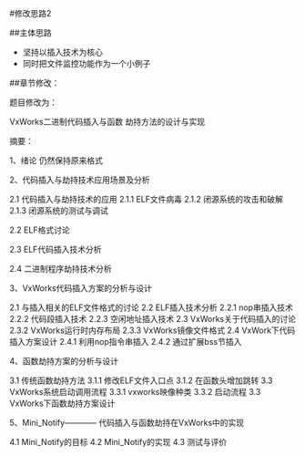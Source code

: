 #修改思路2

##主体思路

- 坚持以插入技术为核心
- 同时把文件监控功能作为一个小例子


##章节修改：

题目修改为：

VxWorks二进制代码插入与函数
劫持方法的设计与实现

摘要：

1、绪论
 仍然保持原来格式


2、代码插入与劫持技术应用场景及分析

  2.1 代码插入与劫持技术的应用
    2.1.1 ELF文件病毒
    2.1.2 闭源系统的攻击和破解
    2.1.3 闭源系统的测试与调试

  2.2 ELF格式讨论

  2.3 ELF代码插入技术分析

  2.4 二进制程序劫持技术分析


3、VxWorks代码插入方案的分析与设计
  
  2.1 与插入相关的ELF文件格式的讨论
  2.2 ELF插入技术分析
    2.2.1 nop串插入技术
    2.2.2 代码段插入技术
    2.2.3 空闲地址插入技术
  2.3 VxWorks关于代码插入的讨论
    2.3.2 VxWorks运行时内存布局
    2.3.3 VxWorks镜像文件格式
  2.4 VxWork下代码插入方案设计
    2.4.1 利用nop指令串插入
    2.4.2 通过扩展bss节插入

4、函数劫持方案的分析与设计
  
  3.1 传统函数劫持方法
    3.1.1 修改ELF文件入口点
    3.1.2 在函数头增加跳转
  3.3 VxWorks系统启动调用流程
    3.3.1 vxworks映像种类
    3.3.2 启动流程
  3.3 VxWorks下函数劫持方案设计

5、Mini_Notify————
代码插入与函数劫持在VxWorks中的实现
  
  4.1 Mini_Notify的目标
  4.2 Mini_Notify的实现
  4.3 测试与评价




